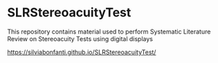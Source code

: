 # SLRStereoacuityTest
This repository contains material used to perform Systematic Literature Review on Stereoacuity Tests using digital displays


https://silviabonfanti.github.io/SLRStereoacuityTest/
